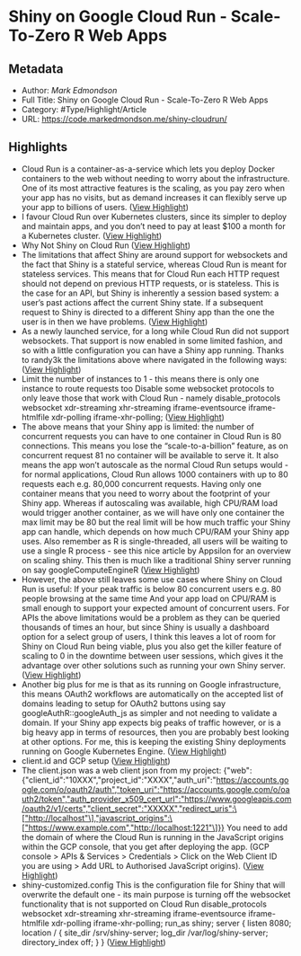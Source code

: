 # Shiny on Google Cloud Run - Scale-To-Zero R Web Apps

## Metadata

* Author: *Mark Edmondson*
* Full Title: Shiny on Google Cloud Run - Scale-To-Zero R Web Apps
* Category: #Type/Highlight/Article
* URL: https://code.markedmondson.me/shiny-cloudrun/

## Highlights

* Cloud Run is a container-as-a-service which lets you deploy Docker containers to the web without needing to worry about the infrastructure. One of its most attractive features is the scaling, as you pay zero when your app has no visits, but as demand increases it can flexibly serve up your app to billions of users. ([View Highlight](https://instapaper.com/read/1364275734/14671783))
* I favour Cloud Run over Kubernetes clusters, since its simpler to deploy and maintain apps, and you don’t need to pay at least $100 a month for a Kubernetes cluster. ([View Highlight](https://instapaper.com/read/1364275734/14671784))
* Why Not Shiny on Cloud Run ([View Highlight](https://instapaper.com/read/1364275734/14671787))
* The limitations that affect Shiny are around support for websockets and the fact that Shiny is a stateful service, whereas Cloud Run is meant for stateless services.
  This means that for Cloud Run each HTTP request should not depend on previous HTTP requests, or is stateless. This is the case for an API, but Shiny is inherently a session based system: a user’s past actions affect the current Shiny state. If a subsequent request to Shiny is directed to a different Shiny app than the one the user is in then we have problems. ([View Highlight](https://instapaper.com/read/1364275734/14671788))
* As a newly launched service, for a long while Cloud Run did not support websockets. That support is now enabled in some limited fashion, and so with a little configuration you can have a Shiny app running.
  Thanks to randy3k the limitations above where navigated in the following ways: ([View Highlight](https://instapaper.com/read/1364275734/14671791))
* Limit the number of instances to 1 - this means there is only one instance to route requests too
  Disable some websocket protocols to only leave those that work with Cloud Run - namely disable_protocols websocket xdr-streaming xhr-streaming iframe-eventsource iframe-htmlfile xdr-polling iframe-xhr-polling; ([View Highlight](https://instapaper.com/read/1364275734/14671793))
* The above means that your Shiny app is limited: the number of concurrent requests you can have to one container in Cloud Run is 80 connections. This means you lose the “scale-to-a-billion” feature, as on concurrent request 81 no container will be available to serve it. It also means the app won’t autoscale as the normal Cloud Run setups would - for normal applications, Cloud Run allows 1000 containers with up to 80 requests each e.g. 80,000 concurrent requests.
  Having only one container means that you need to worry about the footprint of your Shiny app. Whereas if autoscaling was available, high CPU/RAM load would trigger another container, as we will have only one container the max limit may be 80 but the real limit will be how much traffic your Shiny app can handle, which depends on how much CPU/RAM your Shiny app uses. Also remember as R is single-threaded, all users will be waiting to use a single R process - see this nice article by Appsilon for an overview on scaling shiny. This then is much like a traditional Shiny server running on say googleComputeEngineR ([View Highlight](https://instapaper.com/read/1364275734/14671797))
* However, the above still leaves some use cases where Shiny on Cloud Run is useful:
  If your peak traffic is below 80 concurrent users e.g. 80 people browsing at the same time
  And your app load on CPU/RAM is small enough to support your expected amount of concurrent users.
  For APIs the above limitations would be a problem as they can be queried thousands of times an hour, but since Shiny is usually a dashboard option for a select group of users, I think this leaves a lot of room for Shiny on Cloud Run being viable, plus you also get the killer feature of scaling to 0 in the downtime between user sessions, which gives it the advantage over other solutions such as running your own Shiny server. ([View Highlight](https://instapaper.com/read/1364275734/14671801))
* Another big plus for me is that as its running on Google infrastructure, this means OAuth2 workflows are automatically on the accepted list of domains leading to setup for OAuth2 buttons using say googleAuthR::googleAuth_js as simpler and not needing to validate a domain.
  If your Shiny app expects big peaks of traffic however, or is a big heavy app in terms of resources, then you are probably best looking at other options. For me, this is keeping the existing Shiny deployments running on Google Kubernetes Engine. ([View Highlight](https://instapaper.com/read/1364275734/14671803))
* client.id and GCP setup ([View Highlight](https://instapaper.com/read/1364275734/14671806))
* The client.json was a web client json from my project:
  {"web":{"client_id":"10XXX","project_id":"XXXX","auth_uri":"https://accounts.google.com/o/oauth2/auth","token_uri":"https://accounts.google.com/o/oauth2/token","auth_provider_x509_cert_url":"https://www.googleapis.com/oauth2/v1/certs","client_secret":"XXXXX","redirect_uris":\["http://localhost"\],"javascript_origins":\["https://www.example.com","http://localhost:1221"\]}}
  You need to add the domain of where the Cloud Run is running in the JavaScript origins within the GCP console, that you get after deploying the app. (GCP console > APIs & Services > Credentials > Click on the Web Client ID you are using > Add URL to Authorised JavaScript origins). ([View Highlight](https://instapaper.com/read/1364275734/14671808))
* shiny-customized.config
  This is the configuration file for Shiny that will overwrite the default one - its main purpose is turning off the websocket functionality that is not supported on Cloud Run
  disable_protocols websocket xdr-streaming xhr-streaming iframe-eventsource iframe-htmlfile xdr-polling iframe-xhr-polling;
  run_as shiny;
  server {
  listen 8080;
  location / {
  site_dir /srv/shiny-server;
  log_dir /var/log/shiny-server;
  directory_index off;
  }
  } ([View Highlight](https://instapaper.com/read/1364275734/14671809))
